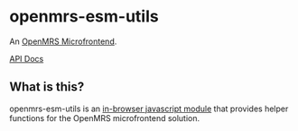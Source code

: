 # openmrs-esm-utils

An [OpenMRS Microfrontend](https://wiki.openmrs.org/display/projects/Frontend+-+SPA+and+Microfrontends).

[API Docs](docs/API.md)

## What is this?

openmrs-esm-utils is an [in-browser javascript module](https://github.com/openmrs/openmrs-rfc-frontend/blob/master/text/0002-modules.md)
that provides helper functions for the OpenMRS microfrontend solution.
